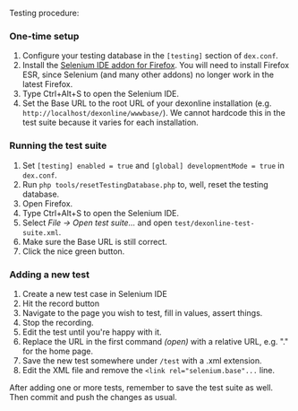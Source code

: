 Testing procedure:

### One-time setup

1. Configure your testing database in the `[testing]` section of `dex.conf`.
2. Install the [Selenium IDE addon for Firefox](https://addons.mozilla.org/en-US/firefox/addon/selenium-ide/). You will need to install Firefox ESR, since Selenium (and many other addons) no longer work in the latest Firefox.
3. Type Ctrl+Alt+S to open the Selenium IDE.
4. Set the Base URL to the root URL of your dexonline installation (e.g. `http://localhost/dexonline/wwwbase/`). We cannot hardcode this in the test suite because it varies for each installation.

### Running the test suite

1. Set `[testing] enabled = true` and `[global] developmentMode = true` in `dex.conf`.
2. Run `php tools/resetTestingDatabase.php` to, well, reset the testing database.
3. Open Firefox.
4. Type Ctrl+Alt+S to open the Selenium IDE.
5. Select _File -> Open test suite..._ and open `test/dexonline-test-suite.xml`.
6. Make sure the Base URL is still correct.
7. Click the nice green button.

### Adding a new test

1. Create a new test case in Selenium IDE
2. Hit the record button
3. Navigate to the page you wish to test, fill in values, assert things.
4. Stop the recording.
5. Edit the test until you're happy with it.
6. Replace the URL in the first command _(open)_ with a relative URL, e.g. "." for the home page.
7. Save the new test somewhere under `/test` with a .xml extension.
8. Edit the XML file and remove the `<link rel="selenium.base"...` line.

After adding one or more tests, remember to save the test suite as well. Then commit and push the changes as usual.
